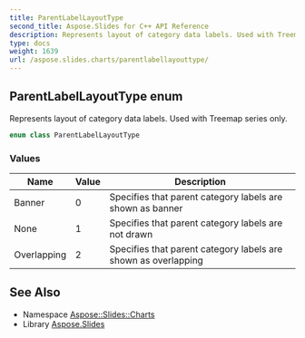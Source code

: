 ```yaml
---
title: ParentLabelLayoutType
second_title: Aspose.Slides for C++ API Reference
description: Represents layout of category data labels. Used with Treemap series only.
type: docs
weight: 1639
url: /aspose.slides.charts/parentlabellayouttype/
---
```

## ParentLabelLayoutType enum


Represents layout of category data labels. Used with Treemap series only.

```cpp
enum class ParentLabelLayoutType
```

### Values

| Name | Value | Description |
| --- | --- | --- |
| Banner | 0 | Specifies that parent category labels are shown as banner |
| None | 1 | Specifies that parent category labels are not drawn |
| Overlapping | 2 | Specifies that parent category labels are shown as overlapping |

## See Also

* Namespace [Aspose::Slides::Charts](../)
* Library [Aspose.Slides](../../)